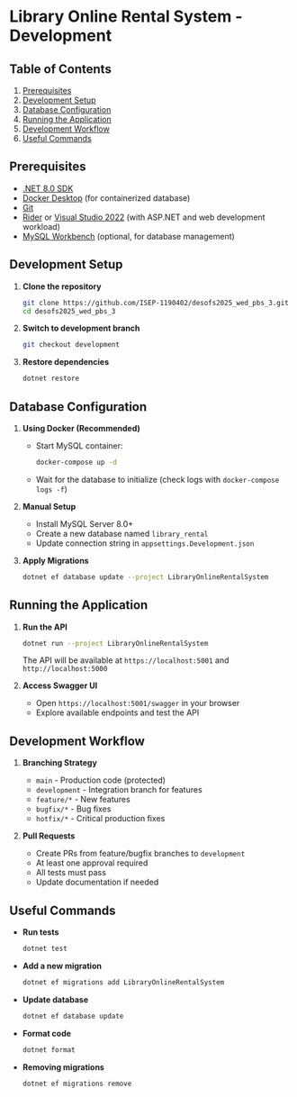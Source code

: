 # Library Online Rental System - Development

## Table of Contents
1. [Prerequisites](#prerequisites)
2. [Development Setup](#development-setup)
3. [Database Configuration](#database-configuration)
4. [Running the Application](#running-the-application)
5. [Development Workflow](#development-workflow)
6. [Useful Commands](#useful-commands)

## Prerequisites

- [.NET 8.0 SDK](https://dotnet.microsoft.com/en-us/download/dotnet/8.0)
- [Docker Desktop](https://www.docker.com/products/docker-desktop/) (for containerized database)
- [Git](https://git-scm.com/downloads)
- [Rider](https://www.jetbrains.com/rider/) or [Visual Studio 2022](https://visualstudio.microsoft.com/vs/community/) (with ASP.NET and web development workload)
- [MySQL Workbench](https://www.mysql.com/products/workbench/) (optional, for database management)

## Development Setup

1. **Clone the repository**
   ```bash
   git clone https://github.com/ISEP-1190402/desofs2025_wed_pbs_3.git
   cd desofs2025_wed_pbs_3
   ```

2. **Switch to development branch**
   ```bash
   git checkout development
   ```

3. **Restore dependencies**
   ```bash
   dotnet restore
   ```

## Database Configuration

1. **Using Docker (Recommended)**
   - Start MySQL container:
     ```bash
     docker-compose up -d
     ```
   - Wait for the database to initialize (check logs with `docker-compose logs -f`)

2. **Manual Setup**
   - Install MySQL Server 8.0+
   - Create a new database named `library_rental`
   - Update connection string in `appsettings.Development.json`

3. **Apply Migrations**
   ```bash
   dotnet ef database update --project LibraryOnlineRentalSystem
   ```

## Running the Application

1. **Run the API**
   ```bash
   dotnet run --project LibraryOnlineRentalSystem
   ```
   The API will be available at `https://localhost:5001` and `http://localhost:5000`

2. **Access Swagger UI**
   - Open `https://localhost:5001/swagger` in your browser
   - Explore available endpoints and test the API

## Development Workflow

1. **Branching Strategy**
   - `main` - Production code (protected)
   - `development` - Integration branch for features
   - `feature/*` - New features
   - `bugfix/*` - Bug fixes
   - `hotfix/*` - Critical production fixes

2. **Pull Requests**
   - Create PRs from feature/bugfix branches to `development`
   - At least one approval required
   - All tests must pass
   - Update documentation if needed

## Useful Commands

- **Run tests**
  ```bash
  dotnet test
  ```

- **Add a new migration**
  ```bash
  dotnet ef migrations add LibraryOnlineRentalSystem
  ```

- **Update database**
  ```bash
  dotnet ef database update
  ```

- **Format code**
  ```bash
  dotnet format
  ```
- **Removing migrations**
  ```bash
  dotnet ef migrations remove
  ```

